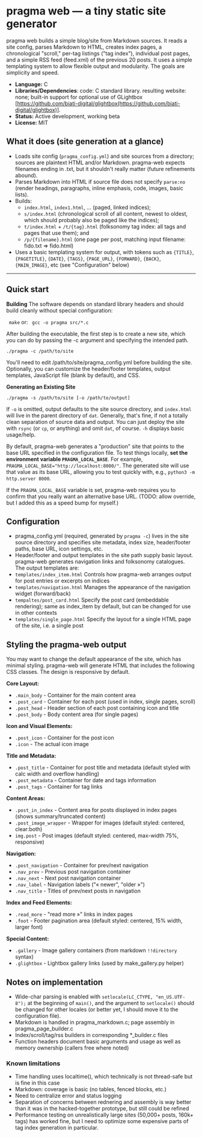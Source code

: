 # pragma web — a tiny static site generator

pragma web builds a simple blog/site from Markdown sources. It reads a site config, parses Markdown to HTML, creates index pages, a chronological "scroll," per-tag listings ("tag index"), individual post pages, and a simple RSS feed (feed.xml) of the previous 20 posts. It uses a simple templating system to allow flexible output and modularity. The goals are simplicity and speed.

- **Language:** C 
- **Libraries/Dependencies**: code: C standard library. resulting website: none; built-in support for optional use of GLightbox [https://github.com/biati-digital/glightbox(https://github.com/biati-digital/glightbox)]. 
- **Status:** Active development, working beta
- **License:** MIT

## What it does (site generation at a glance)
- Loads site config (`pragma_config.yml`) and site sources from a directory; sources are plaintext HTML and/or Markdown. pragma-web expects filenames ending in .txt, but it shouldn't really matter (future refinements abound). 
- Parses Markdown into HTML if source file does not specify `parse:no` (render headings, paragraphs, inline emphasis, code, images, basic lists). 
- Builds:
  - `index.html`, `index1.html`, ... (paged, linked indices);
  - `s/index.html` (chronological scroll of all content, newest to oldest, which should probably also be paged like the indices);
  - `t/index.html` + `/t/{tag}.html` (folksonomy tag index: all tags and pages that use them); and
  - `/p/{filename}.html` (one page per post, matching input filename: fido.txt => fido.html)
- Uses a basic templating system for output, with tokens such as `{TITLE}`, `{PAGETITLE}`, `{DATE}`, `{TAGS}`, `{PAGE_URL}`, `{FORWARD}`, `{BACK}`, `{MAIN_IMAGE}`, etc (see "Configuration" below)

---

## Quick start
**Building**
The software depends on standard library headers and should build cleanly without special configuration:

` make`
or:
` gcc -o pragma src/*.c`

After building the executable, the first step is to create a new site, which you can do by passing the -c argument and specifying the intended path.

`./pragma -c /path/to/site`

You'll need to edit /path/to/site/pragma_config.yml before building the site. Optionally, you can customize the header/footer templates, output templates, JavaScript file (blank by default), and CSS. 

**Generating an Existing Site**

`./pragma -s /path/to/site [-o /path/to/output]`

If `-o` is omitted, output defaults to the site source directory, and `index.html` will live in the parent directory of `dat`. Generally, that's fine, if not a totally clean separation of source data and output. You can just deploy the site with `rsync` (or `cp`, or anything) and omit `dat`, of course.  `-h` displays basic usage/help.

By default, pragma-web generates a "production" site that points to the base URL specified in the configuration file. To test things locally, **set the environment variable `PRAGMA_LOCAL_BASE`**. For example, `PRAGMA_LOCAL_BASE="http://localhost:8000/"`. The generated site will use that value as its base URL, allowing you to test quickly with, e.g., `python3 -m http.server 8000`.

If the `PRAGMA_LOCAL_BASE` variable is set, pragma-web requires you to confirm that you really want an alternative base URL. (TODO: allow override, but I added this as a speed bump for myself.) 

## Configuration 
- pragma_config.yml (required, generated by `pragma -c`) lives in the site source directory and specifies site metadata, index size, header/footer paths, base URL, icon settings, etc.
- Header/footer and output templates in the site path supply basic layout. pragma-web generates navigation links and folksonomy catalogues. The output templates are:
 - `templates/index_item.html` Controls how pragma-web arranges output for post entries or excerpts on indices
 - `templates/navigation.html` Manages the appearance of the navigation widget (forward/back)
 - `tempaltes/post_card.html` Specify the post card (embeddable rendering); same as index_item by default, but can be changed for use in other contexts
 - `templates/single_page.html` Specify the layout for a single HTML page of the site, i.e. a single post

## Styling the pragma-web output
You may want to change the default appearance of the site, which has minimal styling. pragma-web will generate HTML that includes the following CSS classes. The design is responsive by default. 
  
**Core Layout:**
  - `.main_body` - Container for the main content area
  - `.post_card` - Container for each post (used in index, single pages, scroll)
  - `.post_head` - Header section of each post containing icon and title
  - `.post_body` - Body content area (for single pages)

**Icon and Visual Elements:**
  - `.post_icon` - Container for the post icon
  - `.icon` - The actual icon image

**Title and Metadata:**
  - `.post_title` - Container for post title and metadata (default styled with calc width and overflow handling)
  - `.post_metadata` - Container for date and tags information
  - `.post_tags` - Container for tag links

**Content Areas:**
  - `.post_in_index` - Content area for posts displayed in index pages (shows summary/truncated content)
  - `.post_image_wrapper` - Wrapper for images (default styled: centered, clear:both)
  - `img.post` - Post images (default styled: centered, max-width 75%, responsive)

**Navigation:**
  - `.post_navigation` - Container for prev/next navigation
  - `.nav_prev` - Previous post navigation container
  - `.nav_next` - Next post navigation container
  - `.nav_label` - Navigation labels ("« newer", "older »")
  - `.nav_title` - Titles of prev/next posts in navigation

**Index and Feed Elements:**
  - `.read_more` - "read more »" links in index pages
  - `.foot` - Footer pagination area (default styled: centered, 15% width, larger font)

**Special Content:**
  - `.gallery` - Image gallery containers (from markdown `!!directory` syntax)
  - `.glightbox` - Lightbox gallery links (used by make_gallery.py helper)


## Notes on implementation
- Wide-char parsing is enabled with `setlocale(LC_CTYPE, "en_US.UTF-8");` at the beginning of `main()`, and the argument to `setlocale()` should be changed for other locales (or better yet, I should move it to the configuration file).
- Markdown is handled in pragma_markdown.c; page assembly in pragma_page_builder.c
- Index/scroll/tag/rss builders in corresponding *_builder.c files
- Function headers document basic arguments and usage as well as memory ownership (callers free where noted)

### Known limitations 
- Time handling uses localtime(), which technically is not thread-safe but is fine in this case
- Markdown: coverage is basic (no tables, fenced blocks, etc.)
- Need to centralize error and status logging
- Separation of concerns between rednering and assembly is way better than it was in the hacked-together prototype, but still could be refined
- Performance testing on unrealistically large sites (50,000+ posts, 160k+ tags) has worked fine, but I need to optimize some expensive parts of tag index generation in particular. 
